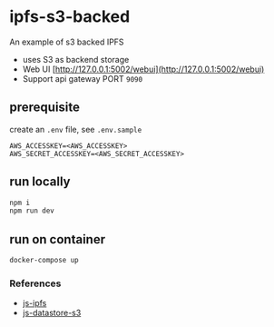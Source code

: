# ipfs-s3-backed

An example of s3 backed IPFS

- uses S3 as backend storage
- Web UI [http://127.0.0.1:5002/webui](http://127.0.0.1:5002/webui)
- Support api gateway PORT `9090`

## prerequisite

create an `.env` file, see `.env.sample`

```env
AWS_ACCESSKEY=<AWS_ACCESSKEY>
AWS_SECRET_ACCESSKEY=<AWS_SECRET_ACCESSKEY>
```

## run locally

```bash
npm i
npm run dev
```

## run on container

```bash
docker-compose up
```

### References

- [js-ipfs](https://github.com/ipfs/js-ipfs)
- [js-datastore-s3](https://github.com/ipfs/js-datastore-s3)
